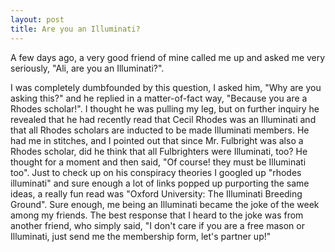 ```yaml
---
layout: post
title: Are you an Illuminati?
---
```


A few days ago, a very good friend of mine called me up and asked me very seriously, "Ali, are you an Illuminati?". 

I was completely dumbfounded by this question, I asked him, "Why are you asking this?" and he replied in a matter-of-fact way, "Because you are a Rhodes scholar!". I thought he was pulling my leg, but on further inquiry he revealed that he had recently read that Cecil Rhodes was an Illuminati and that all Rhodes scholars are inducted to be made Illuminati members. He had me in stitches, and I pointed out that since Mr. Fulbright was also a Rhodes scholar, did he think that all Fulbrighters were Illuminati, too? He thought for a moment and then said, "Of course! they must be Illuminati too". Just to check up on his conspiracy theories I googled up "rhodes illuminati" and sure enough a lot of links popped up purporting the same ideas, a really fun read was "Oxford University: The Illuminati Breeding Ground". Sure enough, me being an Illuminati became the joke of the week among my friends. The best response that I heard to the joke was from another friend, who simply said, "I don't care if you are a free mason or Illuminati, just send me the membership form, let's partner up!"
